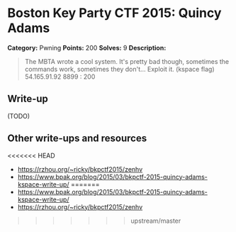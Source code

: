 # Boston Key Party CTF 2015: Quincy Adams

**Category:** Pwning
**Points:** 200
**Solves:** 9
**Description:**

> The MBTA wrote a cool system. It's pretty bad though, sometimes the commands work, sometimes they don't... Exploit it. (kspace flag) 54.165.91.92 8899 : 200

## Write-up

(TODO)

## Other write-ups and resources

<<<<<<< HEAD
* <https://rzhou.org/~ricky/bkpctf2015/zenhv>
* <https://www.bpak.org/blog/2015/03/bkpctf-2015-quincy-adams-kspace-write-up/>
=======
* <https://www.bpak.org/blog/2015/03/bkpctf-2015-quincy-adams-kspace-write-up/>
* <https://rzhou.org/~ricky/bkpctf2015/zenhv>
>>>>>>> upstream/master
